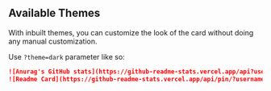 ## Available Themes

With inbuilt themes, you can customize the look of the card without doing any manual customization.

Use `?theme=dark` parameter like so:

```md
![Anurag's GitHub stats](https://github-readme-stats.vercel.app/api?username=manoel081&show_icons=true&theme=dark)
![Readme Card](https://github-readme-stats.vercel.app/api/pin/?username=manoel081&repo=meu-repositorio&theme=dark)
